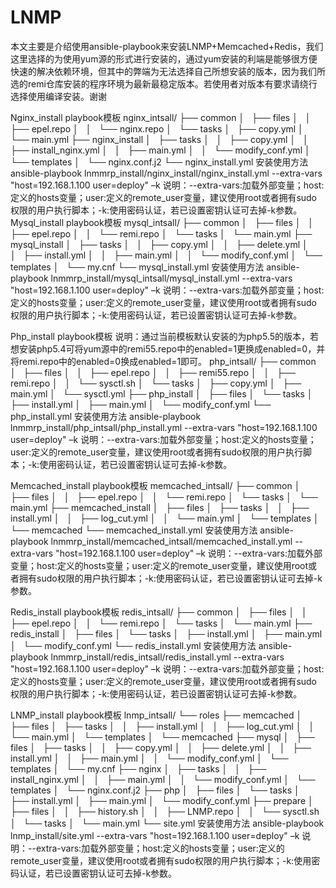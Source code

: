 # LNMP
本文主要是介绍使用ansible-playbook来安装LNMP+Memcached+Redis，我们这里选择的为使用yum源的形式进行安装的，通过yum安装的利端是能够很方便快速的解决依赖环境，但其中的弊端为无法选择自己所想安装的版本，因为我们所选的remi仓库安装的程序环境为最新最稳定版本。若使用者对版本有要求请绕行选择使用编译安装。谢谢

Nginx_install
playbook模板
nginx_intsall/
├── common
│   ├── files
│   │   ├── epel.repo
│   │   └── nginx.repo
│   └── tasks
│       ├── copy.yml
│       └── main.yml
├── nginx_install
│   ├── tasks
│   │   ├── copy.yml
│   │   ├── install_nginx.yml
│   │   ├── main.yml
│   │   └── modify_conf.yml
│   └── templates
│       └── nginx.conf.j2
└── nginx_install.yml
安装使用方法
ansible-playbook lnmmrp_install/nginx_install/nginx_install.yml --extra-vars "host=192.168.1.100 user=deploy" –k
说明：--extra-vars:加载外部变量；host:定义的hosts变量；user:定义的remote_user变量，建议使用root或者拥有sudo权限的用户执行脚本；-k:使用密码认证，若已设置密钥认证可去掉-k参数。
Mysql_install
playbook模板
mysql_intsall/
├── common
│   ├── files
│   │   ├── epel.repo
│   │   └── remi.repo
│   └── tasks
│       └── main.yml
├── mysql_install
│   ├── tasks
│   │   ├── copy.yml
│   │   ├── delete.yml
│   │   ├── install.yml
│   │   ├── main.yml
│   │   └── modify_conf.yml
│   └── templates
│       └── my.cnf
└── mysql_install.yml
安装使用方法
ansible-playbook lnmmrp_install/mysql_intsall/mysql_install.yml --extra-vars "host=192.168.1.100 user=deploy" –k
说明：--extra-vars:加载外部变量；host:定义的hosts变量；user:定义的remote_user变量，建议使用root或者拥有sudo权限的用户执行脚本；-k:使用密码认证，若已设置密钥认证可去掉-k参数。

Php_install
 playbook模板
说明：通过当前模板默认安装的为php5.5的版本，若想安装php5.4可将yum源中的remi55.repo中的enabled=1更换成enabled=0，并将remi.repo中的enabled=0换成enabled=1即可。
php_intsall/
├── common
│   ├── files
│   │   ├── epel.repo
│   │   ├── remi55.repo
│   │   ├── remi.repo
│   │   └── sysctl.sh
│   └── tasks
│       ├── copy.yml
│       ├── main.yml
│       └── sysctl.yml
├── php_install
│   ├── files
│   └── tasks
│       ├── install.yml
│       ├── main.yml
│       └── modify_conf.yml
└── php_install.yml
安装使用方法
ansible-playbook lnmmrp_install/php_intsall/php_install.yml --extra-vars "host=192.168.1.100 user=deploy" –k
说明：--extra-vars:加载外部变量；host:定义的hosts变量；user:定义的remote_user变量，建议使用root或者拥有sudo权限的用户执行脚本；-k:使用密码认证，若已设置密钥认证可去掉-k参数。

Memcached_install
playbook模板
memcached_intsall/
├── common
│   ├── files
│   │   ├── epel.repo
│   │   └── remi.repo
│   └── tasks
│       └── main.yml
├── memcached_install
│   ├── files
│   ├── tasks
│   │   ├── install.yml
│   │   ├── log_cut.yml
│   │   └── main.yml
│   └── templates
│       └── memcached
└── memcached_install.yml
安装使用方法
ansible-playbook lnmmrp_install/memcached_intsall/memcached_install.yml --extra-vars "host=192.168.1.100 user=deploy" –k
说明：--extra-vars:加载外部变量；host:定义的hosts变量；user:定义的remote_user变量，建议使用root或者拥有sudo权限的用户执行脚本；-k:使用密码认证，若已设置密钥认证可去掉-k参数。

Redis_install
playbook模板
redis_intsall/
├── common
│   ├── files
│   │   ├── epel.repo
│   │   └── remi.repo
│   └── tasks
│       └── main.yml
├── redis_install
│   ├── files
│   └── tasks
│       ├── install.yml
│       ├── main.yml
│       └── modify_conf.yml
└── redis_install.yml
安装使用方法
ansible-playbook lnmmrp_install/redis_intsall/redis_install.yml --extra-vars "host=192.168.1.100 user=deploy" –k
说明：--extra-vars:加载外部变量；host:定义的hosts变量；user:定义的remote_user变量，建议使用root或者拥有sudo权限的用户执行脚本；-k:使用密码认证，若已设置密钥认证可去掉-k参数。

LNMP_install
playbook模板
lnmp_intsall/
└── roles
    ├── memcached
    │   ├── files
    │   ├── tasks
    │   │   ├── install.yml
    │   │   ├── log_cut.yml
    │   │   └── main.yml
    │   └── templates
    │       └── memcached
    ├── mysql
    │   ├── files
    │   ├── tasks
    │   │   ├── copy.yml
    │   │   ├── delete.yml
    │   │   ├── install.yml
    │   │   ├── main.yml
    │   │   └── modify_conf.yml
    │   └── templates
    │       └── my.cnf
    ├── nginx
    │   ├── tasks
    │   │   ├── install_nginx.yml
    │   │   ├── main.yml
    │   │   └── modify_conf.yml
    │   └── templates
    │       └── nginx.conf.j2
    ├── php
    │   ├── files
    │   └── tasks
    │       ├── install.yml
    │       ├── main.yml
    │       └── modify_conf.yml
    ├── prepare
    │   ├── files
    │   │   ├── history.sh
    │   │   ├── LNMP.repo
    │   │   └── sysctl.sh
    │   └── tasks
    │       └── main.yml
    └── site.yml
安装使用方法
ansible-playbook lnmp_install/site.yml --extra-vars "host=192.168.1.100 user=deploy" –k
说明：--extra-vars:加载外部变量；host:定义的hosts变量；user:定义的remote_user变量，建议使用root或者拥有sudo权限的用户执行脚本；-k:使用密码认证，若已设置密钥认证可去掉-k参数。









